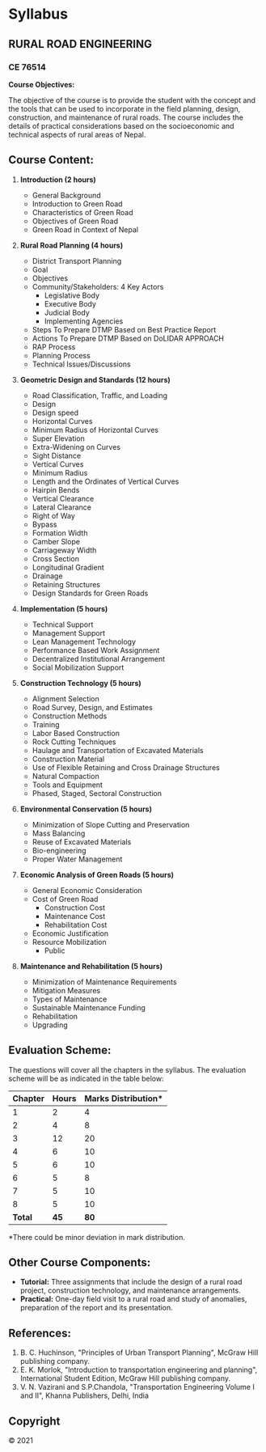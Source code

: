 # Syllabus

## **RURAL ROAD ENGINEERING**
### **CE 76514**

**Course Objectives:**

The objective of the course is to provide the student with the concept and the tools that can be used to incorporate in the field planning, design, construction, and maintenance of rural roads. The course includes the details of practical considerations based on the socioeconomic and technical aspects of rural areas of Nepal.

## **Course Content:**

1. **Introduction (2 hours)**
    * General Background
    * Introduction to Green Road
    * Characteristics of Green Road
    * Objectives of Green Road
    * Green Road in Context of Nepal

2. **Rural Road Planning (4 hours)**
    * District Transport Planning
    * Goal
    * Objectives
    * Community/Stakeholders: 4 Key Actors
        * Legislative Body
        * Executive Body
        * Judicial Body
        * Implementing Agencies
    * Steps To Prepare DTMP Based on Best Practice Report
    * Actions To Prepare DTMP Based on DoLIDAR APPROACH
    * RAP Process
    * Planning Process
    * Technical Issues/Discussions

3. **Geometric Design and Standards (12 hours)**
    * Road Classification, Traffic, and Loading
    * Design
    * Design speed
    * Horizontal Curves
    * Minimum Radius of Horizontal Curves
    * Super Elevation
    * Extra-Widening on Curves
    * Sight Distance
    * Vertical Curves
    * Minimum Radius
    * Length and the Ordinates of Vertical Curves
    * Hairpin Bends
    * Vertical Clearance
    * Lateral Clearance
    * Right of Way
    * Bypass
    * Formation Width
    * Camber Slope
    * Carriageway Width
    * Cross Section
    * Longitudinal Gradient
    * Drainage
    * Retaining Structures
    * Design Standards for Green Roads

4. **Implementation (5 hours)**
    * Technical Support
    * Management Support
    * Lean Management Technology
    * Performance Based Work Assignment
    * Decentralized Institutional Arrangement
    * Social Mobilization Support

5. **Construction Technology (5 hours)**
    * Alignment Selection
    * Road Survey, Design, and Estimates
    * Construction Methods
    * Training
    * Labor Based Construction
    * Rock Cutting Techniques
    * Haulage and Transportation of Excavated Materials
    * Construction Material
    * Use of Flexible Retaining and Cross Drainage Structures
    * Natural Compaction
    * Tools and Equipment
    * Phased, Staged, Sectoral Construction

6. **Environmental Conservation (5 hours)**
    * Minimization of Slope Cutting and Preservation
    * Mass Balancing
    * Reuse of Excavated Materials
    * Bio-engineering
    * Proper Water Management

7. **Economic Analysis of Green Roads (5 hours)**
    * General Economic Consideration
    * Cost of Green Road
        * Construction Cost
        * Maintenance Cost
        * Rehabilitation Cost
    * Economic Justification
    * Resource Mobilization
        * Public

8. **Maintenance and Rehabilitation (5 hours)**
    * Minimization of Maintenance Requirements
    * Mitigation Measures
    * Types of Maintenance
    * Sustainable Maintenance Funding
    * Rehabilitation
    * Upgrading

## **Evaluation Scheme:**

The questions will cover all the chapters in the syllabus. The evaluation scheme will be as indicated in the table below:

| Chapter | Hours | Marks Distribution* |
|---|---|---|
| 1 | 2 | 4 |
| 2 | 4 | 8 |
| 3 | 12 | 20 |
| 4 | 6 | 10 |
| 5 | 6 | 10 |
| 6 | 5 | 8 |
| 7 | 5 | 10 |
| 8 | 5 | 10 |
| **Total** | **45** | **80** |

*There could be minor deviation in mark distribution.

## **Other Course Components:**

* **Tutorial:** Three assignments that include the design of a rural road project, construction technology, and maintenance arrangements.
* **Practical:** One-day field visit to a rural road and study of anomalies, preparation of the report and its presentation.

## **References:**

1. B. C. Huchinson, "Principles of Urban Transport Planning", McGraw Hill publishing company.
2. E. K. Morlok, "lntroduction to transportation engineering and planning", International Student Edition, McGraw Hill publishing company.
3. V. N. Vazirani and S.P.Chandola, "Transportation Engineering Volume I and II", Khanna Publishers, Delhi, India

## **Copyright**

&copy; 2021
